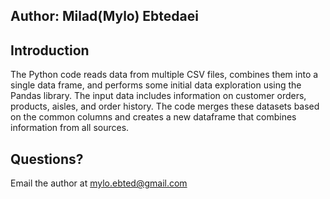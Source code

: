 ## Author: Milad(Mylo) Ebtedaei

## Introduction
The Python code reads data from multiple CSV files, combines them into a single data frame, and performs some initial data exploration using the Pandas library. The input data includes information on customer orders, products, aisles, and order history. The code merges these datasets based on the common columns and creates a new dataframe that combines information from all sources.

## Questions?
Email the author at mylo.ebted@gmail.com
